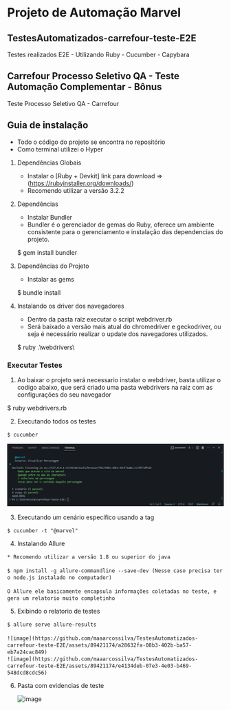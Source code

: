 # Projeto de Automação Marvel

## TestesAutomatizados-carrefour-teste-E2E
Testes realizados E2E - Utilizando Ruby - Cucumber - Capybara

## Carrefour Processo Seletivo QA - Teste Automação Complementar - Bônus 
Teste Processo Seletivo QA - Carrefour

## Guia de instalação
- Todo o código do projeto se encontra no repositório
- Como terminal utilizei o Hyper

1. Dependências Globais
    * Instalar o [Ruby + Devkit] link para download =>(https://rubyinstaller.org/downloads/)
    - Recomendo utilizar a versão 3.2.2


2. Dependências
    * Instalar Bundler
    - Bundler é o gerenciador de gemas do Ruby, oferece um ambiente consistente para o gerenciamento e instalação das dependencias do projeto.
    
    $ gem install bundler
    

2. Dependências do Projeto
	* Instalar as gems
	
	$ bundle install
	

3. Instalando os driver dos navegadores
	* Dentro da pasta raíz executar o script webdriver.rb
	* Será baixado a versão mais atual do chromedriver e geckodriver, ou seja é necessário realizar o update dos navegadores utilizados.
    
	$ ruby .\webdrivers\
  
    

### Executar Testes
  1. Ao baixar o projeto será necessario instalar o webdriver, basta utilizar o codigo abaixo, que será criado uma pasta webdrivers na raiz com as configurações do seu navegador
  
  $ ruby webdrivers.rb


  2. Executando todos os testes
    
	$ cucumber
  
  ![Alt text](image.png)
    
  
  3. Executando um cenário específico usando a tag
    
	$ cucumber -t "@marvel"

  
  4. Instalando Allure
  
    * Recomendo utilizar a versão 1.8 ou superior do java

	$ npm install -g allure-commandline --save-dev (Nesse caso precisa ter o node.js instalado no computador)

    O Allure ele basicamente encapsula informações coletadas no teste, e gera um relatorio muito completinho

  
  5. Exibindo o relatorio de testes

    $ allure serve allure-results

    ![image](https://github.com/maaarcossilva/TestesAutomatizados-carrefour-teste-E2E/assets/89421174/a28632fa-08b3-402b-ba57-eb7a24cac849)
    ![image](https://github.com/maaarcossilva/TestesAutomatizados-carrefour-teste-E2E/assets/89421174/e4134deb-07e3-4e03-b469-548dcd8cdc56)

 6. Pasta com evidencias de teste

    ![image](https://github.com/maaarcossilva/TestesAutomatizados-carrefour-teste-E2E/assets/89421174/bf9e59f1-ec94-4d3f-93c9-5795a868c6d1)
